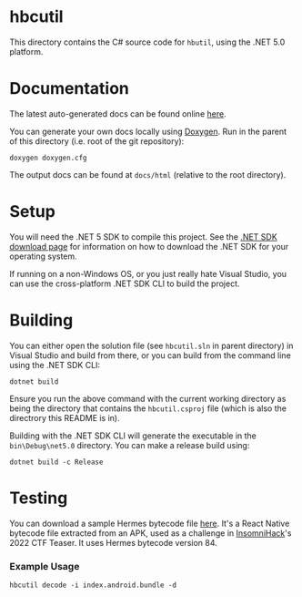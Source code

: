 # hbcutil

This directory contains the C# source code for `hbutil`, using the .NET 5.0 platform.

# Documentation

The latest auto-generated docs can be found online [here](https://lucasbaizer2.github.io/hbcutil/docs/annotated.html).

You can generate your own docs locally using [Doxygen](https://www.doxygen.nl/index.html). Run in the parent of this directory (i.e. root of the git repository):
```
doxygen doxygen.cfg
```
The output docs can be found at `docs/html` (relative to the root directory).

# Setup

You will need the .NET 5 SDK to compile this project. See the [.NET SDK download page](https://dotnet.microsoft.com/en-us/download) for information on how to download the .NET SDK for your operating system.

If running on a non-Windows OS, or you just really hate Visual Studio, you can use the cross-platform .NET SDK CLI to build the project.

# Building

You can either open the solution file (see `hbcutil.sln` in parent directory) in Visual Studio and build from there, or you can build from the command line using the .NET SDK CLI:
```
dotnet build
```
Ensure you run the above command with the current working directory as being the directory that contains the `hbcutil.csproj` file (which is also the directrory this README is in).

Building with the .NET SDK CLI will generate the executable in the `bin\Debug\net5.0` directory. You can make a release build using:
```
dotnet build -c Release
```

# Testing

You can download a sample Hermes bytecode file [here](https://lucasbaizer2.github.io/hbcutil/downloads/index.android.bundle). It's a React Native bytecode file extracted from an APK, used as a challenge in [InsomniHack](https://insomnihack.ch)'s 2022 CTF Teaser. It uses Hermes bytecode version 84.

### Example Usage
```
hbcutil decode -i index.android.bundle -d
```
